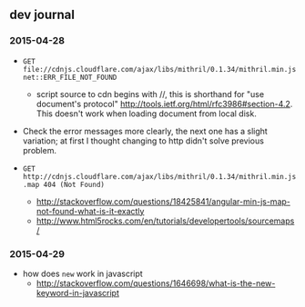 
## dev journal ##

### 2015-04-28 ###

* `GET file://cdnjs.cloudflare.com/ajax/libs/mithril/0.1.34/mithril.min.js net::ERR_FILE_NOT_FOUND`
  * script source to cdn begins with //, this is shorthand for "use document's
  protocol" <http://tools.ietf.org/html/rfc3986#section-4.2>. This doesn't
work when loading document from local disk.

* Check the error messages more clearly, the next one has a slight variation;
  at first I thought changing to http didn't solve previous problem.
* `GET http://cdnjs.cloudflare.com/ajax/libs/mithril/0.1.34/mithril.min.js.map 404 (Not Found)`
  * http://stackoverflow.com/questions/18425841/angular-min-js-map-not-found-what-is-it-exactly
  * http://www.html5rocks.com/en/tutorials/developertools/sourcemaps/

### 2015-04-29 ###

* how does `new` work in javascript
  * http://stackoverflow.com/questions/1646698/what-is-the-new-keyword-in-javascript
